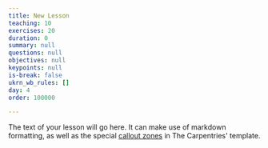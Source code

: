 ```yaml
---
title: New Lesson
teaching: 10
exercises: 20
duration: 0
summary: null
questions: null
objectives: null
keypoints: null
is-break: false
ukrn_wb_rules: []
day: 4
order: 100000

---
```

The text of your lesson will go here.
It can make use of markdown formatting, as well as the special [callout zones](https://ukrn-open-research.github.io/ukrn-wb-lesson-templates/text-lesson/index.html#examples) in The Carpentries' template.
